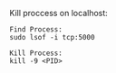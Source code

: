 Kill proccess on localhost:
````
Find Process: 
sudo lsof -i tcp:5000

Kill Process:
kill -9 <PID>
````
